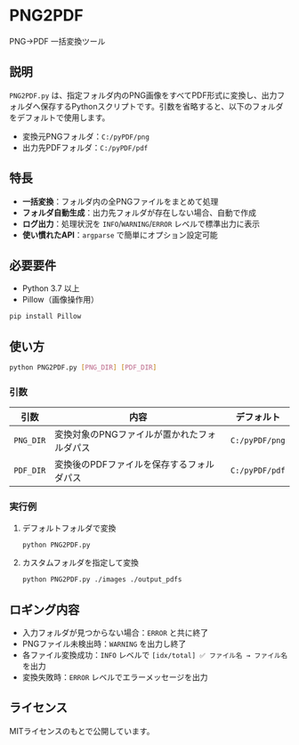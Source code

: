 # PNG2PDF

PNG→PDF 一括変換ツール

## 説明

`PNG2PDF.py` は、指定フォルダ内のPNG画像をすべてPDF形式に変換し、出力フォルダへ保存するPythonスクリプトです。引数を省略すると、以下のフォルダをデフォルトで使用します。 

- 変換元PNGフォルダ：`C:/pyPDF/png`
- 出力先PDFフォルダ：`C:/pyPDF/pdf`

## 特長

- **一括変換**：フォルダ内の全PNGファイルをまとめて処理
- **フォルダ自動生成**：出力先フォルダが存在しない場合、自動で作成
- **ログ出力**：処理状況を `INFO`/`WARNING`/`ERROR` レベルで標準出力に表示
- **使い慣れたAPI**：`argparse` で簡単にオプション設定可能

## 必要要件

- Python 3.7 以上
- Pillow（画像操作用）

```bash
pip install Pillow
```

## 使い方

```bash
python PNG2PDF.py [PNG_DIR] [PDF_DIR]
```

### 引数

| 引数        | 内容                      | デフォルト          |
| --------- | ----------------------- | -------------- |
| `PNG_DIR` | 変換対象のPNGファイルが置かれたフォルダパス | `C:/pyPDF/png` |
| `PDF_DIR` | 変換後のPDFファイルを保存するフォルダパス  | `C:/pyPDF/pdf` |

### 実行例

1. デフォルトフォルダで変換

   ```bash
   python PNG2PDF.py
   ```

2. カスタムフォルダを指定して変換

   ```bash
   python PNG2PDF.py ./images ./output_pdfs
   ```

## ロギング内容

- 入力フォルダが見つからない場合：`ERROR` と共に終了
- PNGファイル未検出時：`WARNING` を出力し終了
- 各ファイル変換成功：`INFO` レベルで `[idx/total] ✅ ファイル名 → ファイル名` を出力
- 変換失敗時：`ERROR` レベルでエラーメッセージを出力

## ライセンス

MITライセンスのもとで公開しています。

